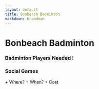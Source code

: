```yaml
---
layout: default
title: Bonbeach Badminton
markdown: kramdown
---
```

# Bonbeach Badminton
### Badminton Players Needed !
### Social Games
<main>
+ Where?
+ When?
+ Cost
</main>

